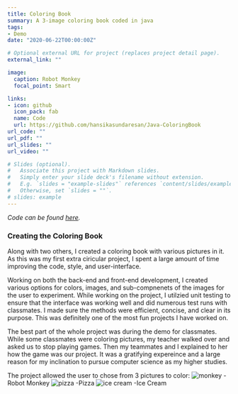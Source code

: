 ```yaml
---
title: Coloring Book
summary: A 3-image coloring book coded in java
tags:
- Demo
date: "2020-06-22T00:00:00Z"

# Optional external URL for project (replaces project detail page).
external_link: ""

image:
  caption: Robot Monkey
  focal_point: Smart

links:
- icon: github
  icon_pack: fab
  name: Code
  url: https://github.com/hansikasundaresan/Java-ColoringBook
url_code: ""
url_pdf: ""
url_slides: ""
url_video: ""

# Slides (optional).
#   Associate this project with Markdown slides.
#   Simply enter your slide deck's filename without extension.
#   E.g. `slides = "example-slides"` references `content/slides/example-slides.md`.
#   Otherwise, set `slides = ""`.
# slides: example
---
```

_Code can be found [here](https://github.com/hansikasundaresan/Java-ColoringBook)._

### Creating the Coloring Book

Along with two others, I created a coloring book with various pictures in it. As this was my first extra ciricular project, I spent a large amount of time improving the code, style, and user-interface.

Working on both the back-end and front-end development, I created various options for colors, images, and sub-compnenets of the images for the user to experiment.
While working on the project, I utilzied unit testing to ensure that the interface was working well and did numerous test runs with classmates. 
I made sure the methods were efficient, concise, and clear in its purpose. This was definitely one of the most fun projects I have worked on. 

The best part of the whole project was during the demo for classmates. While some classmates were coloring pictures, my teacher walked over and asked us to stop playing games. Then my teammates and I explained to her how the game was our project.
It was a gratifying expereince and a large reason for my inclination to pursue computer science as my higher studies. 

The project allowed the user to chose from 3 pictures to color:
![monkey](/project/cb/monkey.png)
 -Robot Monkey
![pizza](/project/cb/pizza.png)
 -Pizza
![ice cream](/project/cb/icecream.png)
 -Ice Cream

